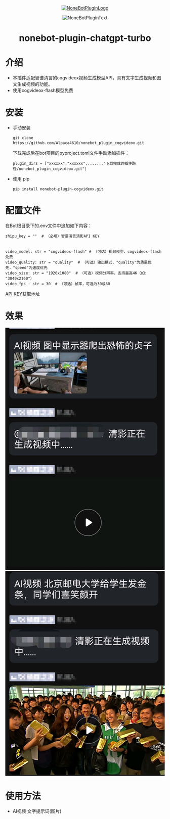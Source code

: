 <div align="center">
  <a href="https://v2.nonebot.dev/store"><img src="https://github.com/A-kirami/nonebot-plugin-template/blob/resources/nbp_logo.png" width="180" height="180" alt="NoneBotPluginLogo"></a>
  <br>
  <p><img src="https://github.com/A-kirami/nonebot-plugin-template/blob/resources/NoneBotPlugin.svg" width="240" alt="NoneBotPluginText"></p>
</div>

<div align="center">

# nonebot-plugin-chatgpt-turbo
</div>

# 介绍
- 本插件适配智谱清言的cogvideox视频生成模型API，具有文字生成视频和图文生成视频的功能。
- 使用cogvideox-flash模型免费
# 安装

* 手动安装
  ```
  git clone https://github.com/Alpaca4610/nonebot_plugin_cogvideox.git
  ```

  下载完成后在bot项目的pyproject.toml文件手动添加插件：

  ```
  plugin_dirs = ["xxxxxx","xxxxxx",......,"下载完成的插件路径/nonebot_plugin_cogvideox.git"]
  ```
* 使用 pip
  ```
  pip install nonebot-plugin-cogvideox.git
  ```

# 配置文件

在Bot根目录下的.env文件中追加如下内容：

```
zhipu_key = ""  # （必填）智谱清言清影API KEY


video_model: str = "cogvideox-flash" # （可选）视频模型，cogvideox-flash免费
video_quality: str = "quality"  # （可选）输出模式，"quality"为质量优先，"speed"为速度优先
video_size: str = "1920x1080"  # （可选）视频分辨率，支持最高4K（如: "3840x2160"）
video_fps : str = 30  # （可选）帧率，可选为30或60
```
[API KEY获取地址](https://open.bigmodel.cn/usercenter/apikeys)
# 效果
![](demo1.jpg)
![](demo2.jpg)

# 使用方法

- AI视频 文字提示词(图片)
